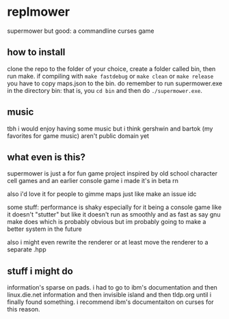 # replmower
supermower but good: a commandline curses game

## how to install
clone the repo to the folder of your choice, create a folder called bin, then run make. if compiling with `make fastdebug` or `make clean` or `make release` you have to copy maps.json to the bin. do remember to run supermower.exe in the directory bin: that is, you `cd bin` and then do `./supermower.exe`.
## music
tbh i would enjoy having some music but i think gershwin and bartok (my favorites for game music) aren't public domain yet
## what even is this?
supermower is just a for fun game project inspired by old school character cell games and an earlier console game i made 
it's in beta rn

also i'd love it for people to gimme maps just like make an issue idc


some stuff:
performance is shaky especially for it being a console game like it doesn't "stutter" but like it doesn't run as smoothly and as fast as say gnu make does which is probably obvious but im probably going to make a better system in the future

also i might even rewrite the renderer or at least move the renderer to a separate .hpp

## stuff i might do
information's sparse on pads. i had to go to ibm's documentation and then linux.die.net information and then invisible island and then tldp.org until i finally found something. i recommend ibm's documentaiton on curses for this reason.

